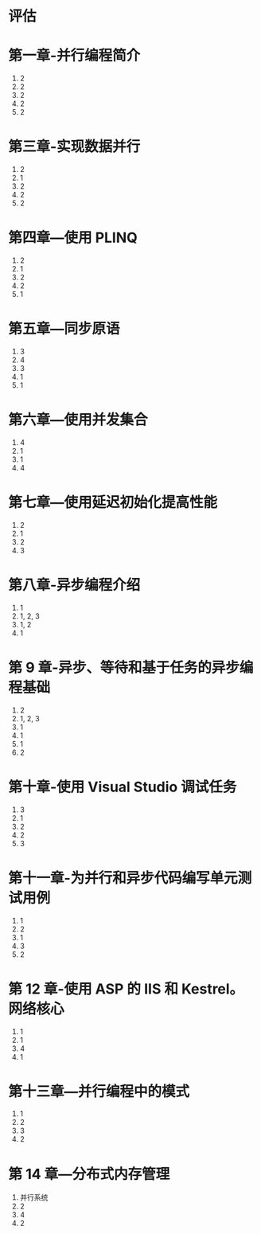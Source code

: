 # 评估

# 第一章-并行编程简介

1.  2
2.  2
3.  2
4.  2
5.  2

# 第三章-实现数据并行

1.  2
2.  1
3.  2
4.  2
5.  2

# 第四章—使用 PLINQ

1.  2
2.  1
3.  2
4.  2
5.  1

# 第五章—同步原语

1.  3
2.  4
3.  3
4.  1
5.  1

# 第六章—使用并发集合

1.  4
2.  1
3.  1
4.  4

# 第七章—使用延迟初始化提高性能

1.  2
2.  1
3.  2
4.  3

# 第八章-异步编程介绍

1.  1
2.  1, 2, 3
3.  1, 2
4.  1

# 第 9 章-异步、等待和基于任务的异步编程基础

1.  2
2.  1, 2, 3
3.  1
4.  1
5.  1
6.  2

# 第十章-使用 Visual Studio 调试任务

1.  3
2.  1
3.  2
4.  2
5.  3

# 第十一章-为并行和异步代码编写单元测试用例

1.  1
2.  2
3.  1
4.  3
5.  2

# 第 12 章-使用 ASP 的 IIS 和 Kestrel。 网络核心

1.  1
2.  1
3.  4
4.  1

# 第十三章—并行编程中的模式

1.  1
2.  2
3.  3
4.  2

# 第 14 章—分布式内存管理

1.  并行系统
2.  2
3.  4
4.  2